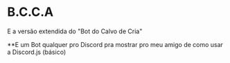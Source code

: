 # B.C.C.A
E a versão extendida do "Bot do Calvo de Cria"


**E um Bot qualquer pro Discord pra mostrar pro meu amigo de como usar a Discord.js (básico)
